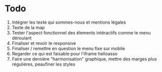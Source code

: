 # Todo

1. Intégrer les texte qui sommes-nous et mentions légales
2. Texte de la map
3. Tester l'aspect fonctionnel des élements intéractifs comme le menu déroulant
4. Finaliser et revoir le responsive
5. Finaliser / remettre en question le menu fixe sur mobile
6. Regarder ce qui est faisable pour l'iframe helloasso
7. Faire une dernière "harmonisation" graphique, mettre des marges plus régulières, peaufiner les styles
